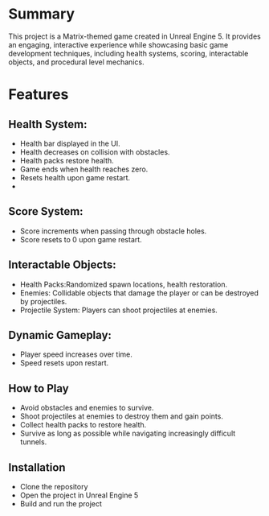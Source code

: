 # Summary 
This project is a Matrix-themed game created in Unreal Engine 5. It provides an engaging, interactive experience while showcasing basic game development techniques, including health systems, scoring, interactable objects, and procedural level mechanics.

# Features

## Health System:
- Health bar displayed in the UI.
- Health decreases on collision with obstacles.
- Health packs restore health.
- Game ends when health reaches zero.
- Resets health upon game restart.
- 
## Score System:
- Score increments when passing through obstacle holes.
- Score resets to 0 upon game restart.

## Interactable Objects:
-  Health Packs:Randomized spawn locations, health restoration.
- Enemies: Collidable objects that damage the player or can be destroyed by projectiles.
- Projectile System: Players can shoot projectiles at enemies.
  
## Dynamic Gameplay:
- Player speed increases over time.
- Speed resets upon restart.

## How to Play
- Avoid obstacles and enemies to survive.
- Shoot projectiles at enemies to destroy them and gain points.
- Collect health packs to restore health.
- Survive as long as possible while navigating increasingly difficult tunnels.

## Installation
- Clone the repository
- Open the project in Unreal Engine 5
- Build and run the project
